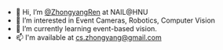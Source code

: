 - 👋 Hi, I’m <a href="https://zhong-yang.ren">@ZhongyangRen</a> at NAIL@HNU
- 👀 I’m interested in Event Cameras, Robotics, Computer Vision
- 🌱 I’m currently learning event-based vision.
- 📫 I'm available at cs.zhongyang@gmail.com 

<!---
ZhongyangRen/ZhongyangRen is a ✨ special ✨ repository because its `README.md` (this file) appears on your GitHub profile.
You can click the Preview link to take a look at your changes.
--->
